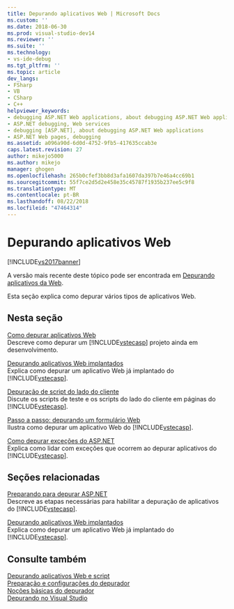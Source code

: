 ```yaml
---
title: Depurando aplicativos Web | Microsoft Docs
ms.custom: ''
ms.date: 2018-06-30
ms.prod: visual-studio-dev14
ms.reviewer: ''
ms.suite: ''
ms.technology:
- vs-ide-debug
ms.tgt_pltfrm: ''
ms.topic: article
dev_langs:
- FSharp
- VB
- CSharp
- C++
helpviewer_keywords:
- debugging ASP.NET Web applications, about debugging ASP.NET Web applications
- ASP.NET debugging, Web services
- debugging [ASP.NET], about debugging ASP.NET Web applications
- ASP.NET Web pages, debugging
ms.assetid: a096a90d-6d0d-4752-9fb5-417635ccab3e
caps.latest.revision: 27
author: mikejo5000
ms.author: mikejo
manager: ghogen
ms.openlocfilehash: 265b0cfef3bb8d3afa1607da397b7e46a4cc69b1
ms.sourcegitcommit: 55f7ce2d5d2e458e35c45787f1935b237ee5c9f8
ms.translationtype: MT
ms.contentlocale: pt-BR
ms.lasthandoff: 08/22/2018
ms.locfileid: "47464314"
---
```

# <a name="debugging-web-applications"></a>Depurando aplicativos Web
[!INCLUDE[vs2017banner](../includes/vs2017banner.md)]

A versão mais recente deste tópico pode ser encontrada em [Depurando aplicativos da Web](https://docs.microsoft.com/visualstudio/debugger/debugging-web-applications).  
  
Esta seção explica como depurar vários tipos de aplicativos Web.  
  
## <a name="in-this-section"></a>Nesta seção  
 [Como depurar aplicativos Web](../debugger/how-to-debug-web-applications.md)  
 Descreve como depurar um [!INCLUDE[vstecasp](../includes/vstecasp-md.md)] projeto ainda em desenvolvimento.  
  
 [Depurando aplicativos Web implantados](../debugger/debugging-deployed-web-applications.md)  
 Explica como depurar um aplicativo Web já implantado do [!INCLUDE[vstecasp](../includes/vstecasp-md.md)].  
  
 [Depuração de script do lado do cliente](../debugger/client-side-script-debugging.md)  
 Discute os scripts de teste e os scripts do lado do cliente em páginas do [!INCLUDE[vstecasp](../includes/vstecasp-md.md)].  
  
 [Passo a passo: depurando um formulário Web](../debugger/walkthrough-debugging-a-web-form.md)  
 Ilustra como depurar um aplicativo Web do [!INCLUDE[vstecasp](../includes/vstecasp-md.md)].  
  
 [Como depurar exceções do ASP.NET](../debugger/how-to-debug-aspnet-exceptions.md)  
 Explica como lidar com exceções que ocorrem ao depurar aplicativos do [!INCLUDE[vstecasp](../includes/vstecasp-md.md)].  
  
## <a name="related-sections"></a>Seções relacionadas  
 [Preparando para depurar ASP.NET](../debugger/preparing-to-debug-aspnet.md)  
 Descreve as etapas necessárias para habilitar a depuração de aplicativos do [!INCLUDE[vstecasp](../includes/vstecasp-md.md)].  
  
 [Depurando aplicativos Web implantados](../debugger/debugging-deployed-web-applications.md)  
 Explica como depurar um aplicativo Web já implantado do [!INCLUDE[vstecasp](../includes/vstecasp-md.md)].  
  
## <a name="see-also"></a>Consulte também  
 [Depurando aplicativos Web e script](../debugger/debugging-web-applications-and-script.md)   
 [Preparação e configurações do depurador](../debugger/debugger-settings-and-preparation.md)   
 [Noções básicas do depurador](../debugger/debugger-basics.md)   
 [Depurando no Visual Studio](../debugger/debugging-in-visual-studio.md)



